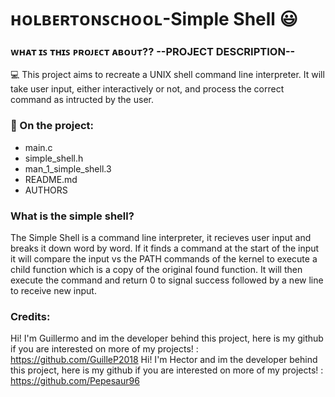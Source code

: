 # ʜᴏʟʙᴇʀᴛᴏɴꜱᴄʜᴏᴏʟ-Simple Shell :smiley:

### ᴡʜᴀᴛ ɪꜱ ᴛʜɪꜱ ᴘʀᴏᴊᴇᴄᴛ ᴀʙᴏᴜᴛ?? --PROJECT DESCRIPTION--

:computer: This project aims to recreate a UNIX shell command line interpreter. It will take
user input, either interactively or not, and process the correct command as intructed by the
user.

### 📁 On the project:

- main.c
- simple_shell.h
- man_1_simple_shell.3
- README.md
- AUTHORS

### What is the simple shell?

The Simple Shell is a command line interpreter, it recieves user input and breaks it down word
by word. If it finds a command at the start of the input it will compare the input vs the PATH
commands of the kernel to execute a child function which is a copy of the original found function.
It will then execute the command and return 0 to signal success followed by a new line to receive
new input.


### Credits:
Hi! I'm Guillermo and im the developer behind this project, here is my github if you are interested on more of my projects! : https://github.com/GuilleP2018
Hi! I'm Hector and im the developer behind this project, here is my github if you are interested on more of my projects! : https://github.com/Pepesaur96
